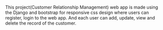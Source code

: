 This project(Customer Relationship Management) web app is made using the Django and bootstrap for responsive css design where users can register, login to the web app. And each user can add, update, view and delete the record of the customer.
